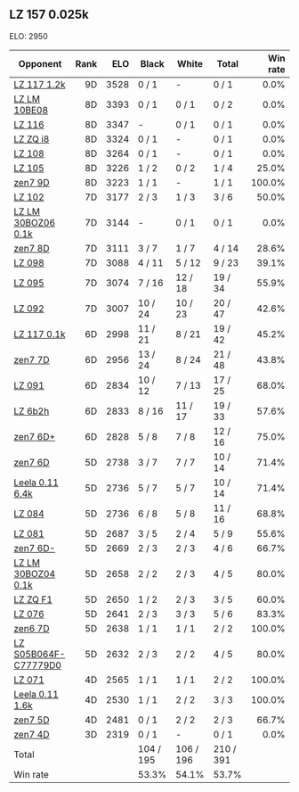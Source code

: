 ## LZ 157 0.025k ##

ELO: 2950

Opponent | Rank | ELO | Black | White | Total | Win rate
---------|-----:|----:|-------|-------|-------|-------:
[LZ 117 1.2k](LZ%20117%201.2k.md) | 9D | 3528 | 0 / 1 | - | 0 / 1 | 0.0%
[LZ LM 10BE08](LZ%20LM%2010BE08.md) | 8D | 3393 | 0 / 1 | 0 / 1 | 0 / 2 | 0.0%
[LZ 116](LZ%20116.md) | 8D | 3347 | - | 0 / 1 | 0 / 1 | 0.0%
[LZ ZQ i8](LZ%20ZQ%20i8.md) | 8D | 3324 | 0 / 1 | - | 0 / 1 | 0.0%
[LZ 108](LZ%20108.md) | 8D | 3264 | 0 / 1 | - | 0 / 1 | 0.0%
[LZ 105](LZ%20105.md) | 8D | 3226 | 1 / 2 | 0 / 2 | 1 / 4 | 25.0%
[zen7 9D](zen7%209D.md) | 8D | 3223 | 1 / 1 | - | 1 / 1 | 100.0%
[LZ 102](LZ%20102.md) | 7D | 3177 | 2 / 3 | 1 / 3 | 3 / 6 | 50.0%
[LZ LM 30BOZ06 0.1k](LZ%20LM%2030BOZ06%200.1k.md) | 7D | 3144 | - | 0 / 1 | 0 / 1 | 0.0%
[zen7 8D](zen7%208D.md) | 7D | 3111 | 3 / 7 | 1 / 7 | 4 / 14 | 28.6%
[LZ 098](LZ%20098.md) | 7D | 3088 | 4 / 11 | 5 / 12 | 9 / 23 | 39.1%
[LZ 095](LZ%20095.md) | 7D | 3074 | 7 / 16 | 12 / 18 | 19 / 34 | 55.9%
[LZ 092](LZ%20092.md) | 7D | 3007 | 10 / 24 | 10 / 23 | 20 / 47 | 42.6%
[LZ 117 0.1k](LZ%20117%200.1k.md) | 6D | 2998 | 11 / 21 | 8 / 21 | 19 / 42 | 45.2%
[zen7 7D](zen7%207D.md) | 6D | 2956 | 13 / 24 | 8 / 24 | 21 / 48 | 43.8%
[LZ 091](LZ%20091.md) | 6D | 2834 | 10 / 12 | 7 / 13 | 17 / 25 | 68.0%
[LZ 6b2h](LZ%206b2h.md) | 6D | 2833 | 8 / 16 | 11 / 17 | 19 / 33 | 57.6%
[zen7 6D+](zen7%206D+.md) | 6D | 2828 | 5 / 8 | 7 / 8 | 12 / 16 | 75.0%
[zen7 6D](zen7%206D.md) | 5D | 2738 | 3 / 7 | 7 / 7 | 10 / 14 | 71.4%
[Leela 0.11 6.4k](Leela%200.11%206.4k.md) | 5D | 2736 | 5 / 7 | 5 / 7 | 10 / 14 | 71.4%
[LZ 084](LZ%20084.md) | 5D | 2736 | 6 / 8 | 5 / 8 | 11 / 16 | 68.8%
[LZ 081](LZ%20081.md) | 5D | 2687 | 3 / 5 | 2 / 4 | 5 / 9 | 55.6%
[zen7 6D-](zen7%206D-.md) | 5D | 2669 | 2 / 3 | 2 / 3 | 4 / 6 | 66.7%
[LZ LM 30BOZ04 0.1k](LZ%20LM%2030BOZ04%200.1k.md) | 5D | 2658 | 2 / 2 | 2 / 3 | 4 / 5 | 80.0%
[LZ ZQ F1](LZ%20ZQ%20F1.md) | 5D | 2650 | 1 / 2 | 2 / 3 | 3 / 5 | 60.0%
[LZ 076](LZ%20076.md) | 5D | 2641 | 2 / 3 | 3 / 3 | 5 / 6 | 83.3%
[zen6 7D](zen6%207D.md) | 5D | 2638 | 1 / 1 | 1 / 1 | 2 / 2 | 100.0%
[LZ S05B064F-C77779D0](LZ%20S05B064F-C77779D0.md) | 5D | 2632 | 2 / 3 | 2 / 2 | 4 / 5 | 80.0%
[LZ 071](LZ%20071.md) | 4D | 2565 | 1 / 1 | 1 / 1 | 2 / 2 | 100.0%
[Leela 0.11 1.6k](Leela%200.11%201.6k.md) | 4D | 2530 | 1 / 1 | 2 / 2 | 3 / 3 | 100.0%
[zen7 5D](zen7%205D.md) | 4D | 2481 | 0 / 1 | 2 / 2 | 2 / 3 | 66.7%
[zen7 4D](zen7%204D.md) | 3D | 2319 | 0 / 1 | - | 0 / 1 | 0.0%
Total | | | 104 / 195 | 106 / 196 | 210 / 391 | 
Win rate| | | 53.3% | 54.1% | 53.7% | 
